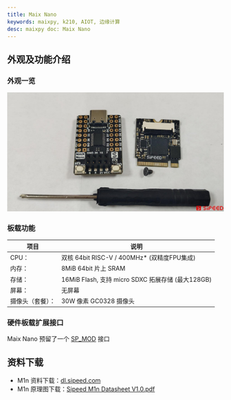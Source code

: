 ```yaml
---
title: Maix Nano
keywords: maixpy, k210, AIOT, 边缘计算
desc: maixpy doc: Maix Nano
---
```



## 外观及功能介绍

### 外观一览

![Maix Nano](../../assets/hardware/m1n/sipeed_maix_nano.png)

### 板载功能

| 项目             | 说明                                              |
| ---------------- | ------------------------------------------------- |
| CPU：            | 双核 64bit RISC-V / 400MHz* (双精度FPU集成)       |
| 内存：           | 8MiB 64bit 片上 SRAM                              |
| 存储：           | 16MiB Flash, 支持 micro SDXC 拓展存储 (最大128GB) |
| 屏幕：           | 无屏幕                                            |
| 摄像头（套餐）： | 30W 像素 GC0328 摄像头                            |

### 硬件板载扩展接口

Maix Nano 预留了一个 [SP_MOD](../modules/sp_mod/README.md) 接口

## 资料下载

* M1n 资料下载：[dl.sipeed.com](https://dl.sipeed.com/shareURL/MAIX/HDK/Sipeed-M1n)
* M1n 原理图下载：[Sipeed M1n Datasheet V1.0.pdf](https://dl.sipeed.com/fileList/MAIX/HDK/Sipeed-M1n/Sipeed%20M1n%20Datasheet%20V1.0.pdf)
